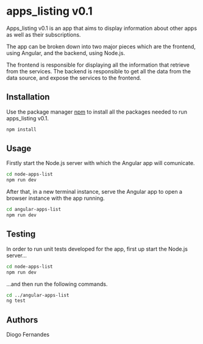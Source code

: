 # apps_listing v0.1

Apps_listing v0.1 is an app that aims to display information about other apps as well as their subscriptions.

The app can be broken down into two major pieces which are the frontend, using Angular, and the backend, using Node.js.

The frontend is responsible for displaying all the information that retrieve from the services. The backend is responsible to get all the data from the data source, and expose the services to the frontend.

## Installation

Use the package manager [npm](https://www.npmjs.com/) to install all the packages needed to run apps_listing v0.1.

```bash
npm install
```

## Usage

Firstly start the Node.js server with which the Angular app will comunicate.

```bash
cd node-apps-list
npm run dev
```

After that, in a new terminal instance, serve the Angular app to open a browser instance with the app running.

```bash
cd angular-apps-list
npm run dev
```

## Testing
In order to run unit tests developed for the app, first up start the Node.js server...

```bash
cd node-apps-list
npm run dev
```

...and then run the following commands.

```bash
cd ../angular-apps-list
ng test
```

## Authors
Diogo Fernandes

